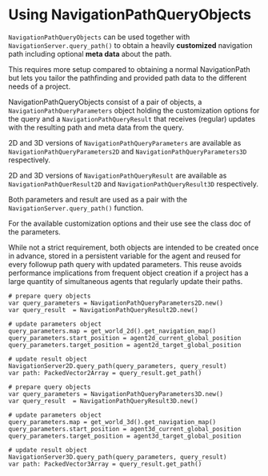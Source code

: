 
# Using NavigationPathQueryObjects

`NavigationPathQueryObjects` can be used together with `NavigationServer.query_path()`
to obtain a heavily **customized** navigation path including optional **meta data** about the path.

This requires more setup compared to obtaining a normal NavigationPath but lets you tailor
the pathfinding and provided path data to the different needs of a project.

NavigationPathQueryObjects consist of a pair of objects, a `NavigationPathQueryParameters` object holding the customization options
for the query and a `NavigationPathQueryResult` that receives (regular) updates with the resulting path and meta data from the query.

2D and 3D versions of `NavigationPathQueryParameters` are available as
`NavigationPathQueryParameters2D` and
`NavigationPathQueryParameters3D` respectively.

2D and 3D versions of `NavigationPathQueryResult` are available as
`NavigationPathQuerResult2D` and
`NavigationPathQueryResult3D` respectively.

Both parameters and result are used as a pair with the `NavigationServer.query_path()` function.

For the available customization options and their use see the class doc of the parameters.

While not a strict requirement, both objects are intended to be created once in advance, stored in a
persistent variable for the agent and reused for every followup path query with updated parameters.
This reuse avoids performance implications from frequent object creation if a project
has a large quantity of simultaneous agents that regularly update their paths.

```
# prepare query objects
var query_parameters = NavigationPathQueryParameters2D.new()
var query_result  = NavigationPathQueryResult2D.new()

# update parameters object
query_parameters.map = get_world_2d().get_navigation_map()
query_parameters.start_position = agent2d_current_global_position
query_parameters.target_position = agent2d_target_global_position

# update result object
NavigationServer2D.query_path(query_parameters, query_result)
var path: PackedVector2Array = query_result.get_path()
```

```
# prepare query objects
var query_parameters = NavigationPathQueryParameters3D.new()
var query_result  = NavigationPathQueryResult3D.new()

# update parameters object
query_parameters.map = get_world_3d().get_navigation_map()
query_parameters.start_position = agent3d_current_global_position
query_parameters.target_position = agent3d_target_global_position

# update result object
NavigationServer3D.query_path(query_parameters, query_result)
var path: PackedVector3Array = query_result.get_path()
```

